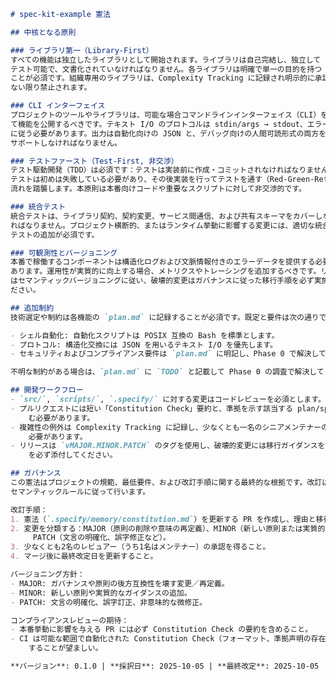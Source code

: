 <!--
Sync Impact Report

- Version change: template -> 0.1.0
- Modified principles:
	- [PRINCIPLE_1_NAME] -> Library-First
	- [PRINCIPLE_2_NAME] -> CLI Interface
	- [PRINCIPLE_3_NAME] -> Test-First (NON-NEGOTIABLE)
	- [PRINCIPLE_4_NAME] -> Integration Testing
	- [PRINCIPLE_5_NAME] -> Observability & Versioning
- Added sections: Filled `Additional Constraints` and `Development Workflow`
- Removed sections: none
- Templates reviewed (checked for alignment):
	- .specify/templates/plan-template.md ✅ checked
	- .specify/templates/spec-template.md ✅ checked
	- .specify/templates/tasks-template.md ✅ checked
	- .specify/templates/agent-file-template.md ✅ checked
	- .specify/templates/commands/*.md ⚠ pending (no command files present)
- Runtime docs:
	- README.md ⚠ missing - create or update README with constitution reference
- Follow-up TODOs:
	- RATIFICATION_DATE: TODO(RATIFICATION_DATE): please confirm the original adoption date of this constitution
	- Verify agent-specific command files (if added) do not reference vendor-specific agent names
-->

```markdown
# spec-kit-example 憲法

## 中核となる原則

### ライブラリ第一（Library-First）
すべての機能は独立したライブラリとして開始されます。ライブラリは自己完結し、独立して
テスト可能で、文書化されていなければなりません。各ライブラリは明確で単一の目的を持つ
ことが必須です。組織専用のライブラリは、Complexity Tracking に記録され明示的に承認され
ない限り禁止されます。

### CLI インターフェイス
プロジェクトのツールやライブラリは、可能な場合コマンドラインインターフェイス（CLI）を通じ
て機能を公開するべきです。テキスト I/O のプロトコルは stdin/args → stdout、エラー → stderr
に従う必要があります。出力は自動化向けの JSON と、デバッグ向けの人間可読形式の両方を
サポートしなければなりません。

### テストファースト（Test-First, 非交渉）
テスト駆動開発（TDD）は必須です：テストは実装前に作成・コミットされなければなりません。
テストは初めは失敗している必要があり、その後実装を行ってテストを通す（Red-Green-Refactor）
流れを踏襲します。本原則は本番向けコードや重要なスクリプトに対して非交渉的です。

### 統合テスト
統合テストは、ライブラリ契約、契約変更、サービス間通信、および共有スキーマをカバーしなけ
ればなりません。プロジェクト横断的、またはランタイム挙動に影響する変更には、適切な統合
テストの追加が必須です。

### 可観測性とバージョニング
本番で稼働するコンポーネントは構造化ログおよび文脈情報付きのエラーデータを提供する必要が
あります。運用性が実質的に向上する場合、メトリクスやトレーシングを追加するべきです。リリース
はセマンティックバージョニングに従い、破壊的変更はガバナンスに従った移行手順を必ず実施してく
ださい。

## 追加制約
技術選定や制約は各機能の `plan.md` に記録することが必須です。既定と要件は次の通りです：

- シェル自動化: 自動化スクリプトは POSIX 互換の Bash を標準とします。
- プロトコル: 構造化交換には JSON を用いるテキスト I/O を優先します。
- セキュリティおよびコンプライアンス要件は `plan.md` に明記し、Phase 0 で解決してください。

不明な制約がある場合は、`plan.md` に `TODO` と記載して Phase 0 の調査で解決してください。

## 開発ワークフロー
- `src/`, `scripts/`, `.specify/` に対する変更はコードレビューを必須とします。
- プルリクエストには短い「Constitution Check」要約と、準拠を示す該当する plan/spec の参照を含
	む必要があります。
- 複雑性の例外は Complexity Tracking に記録し、少なくとも一名のシニアメンテナーの承認を得る
	必要があります。
- リリースは `vMAJOR.MINOR.PATCH` のタグを使用し、破壊的変更には移行ガイダンスを含む変更履歴
	を必ず添付してください。

## ガバナンス
この憲法はプロジェクトの規範、最低要件、および改訂手順に関する最終的な根拠です。改訂は以下の
セマンティックルールに従って行います。

改訂手順：
1. 憲法（`.specify/memory/constitution.md`）を更新する PR を作成し、理由と移行計画を添えること。
2. 変更を分類する：MAJOR（原則の削除や意味の再定義）、MINOR（新しい原則または実質的な追記）、
	 PATCH（文言の明確化、誤字修正など）。
3. 少なくとも2名のレビュアー（うち1名はメンテナー）の承認を得ること。
4. マージ後に最終改定日を更新すること。

バージョニング方針：
- MAJOR: ガバナンスや原則の後方互換性を壊す変更／再定義。
- MINOR: 新しい原則や実質的なガイダンスの追加。
- PATCH: 文言の明確化、誤字訂正、非意味的な微修正。

コンプライアンスレビューの期待：
- 本番挙動に影響を与える PR には必ず Constitution Check の要約を含めること。
- CI は可能な範囲で自動化された Constitution Check（フォーマット、準拠声明の存在等）を検証
	することが望ましい。

**バージョン**: 0.1.0 | **採択日**: 2025-10-05 | **最終改定**: 2025-10-05
```
